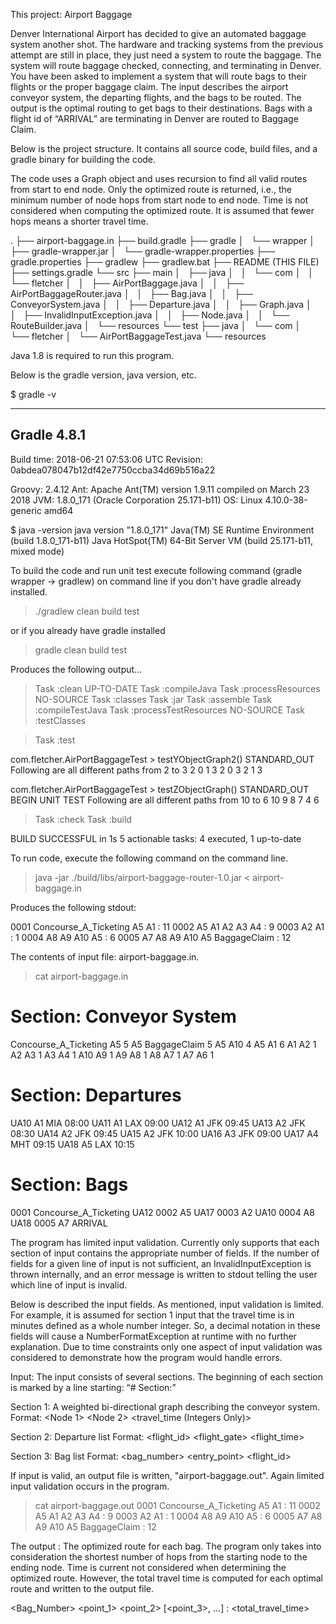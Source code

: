 This project:  Airport Baggage

Denver International Airport has decided to give an automated baggage system 
another shot. The hardware and tracking systems from the previous attempt are 
still in place, they just need a system to route the baggage. The system will 
route baggage checked, connecting, and terminating in Denver. You have been 
asked to implement a system that will route bags to their flights or the 
proper baggage claim. The input describes the airport conveyor system, the 
departing flights, and the bags to be routed. The output is the optimal routing 
to get bags to their destinations. Bags with a flight id of “ARRIVAL” are 
terminating in Denver are routed to Baggage Claim.

Below is the project structure.  It contains all source code, 
build files, and a gradle binary for building the code.  

The code uses a Graph object and uses recursion to find all valid routes
from start to end node.  Only the optimized route is returned, i.e., the
minimum number of node hops from start node to end node.  Time is not 
considered when computing the optimized route.  It is assumed that fewer hops
means a shorter travel time.

.
├── airport-baggage.in
├── build.gradle
├── gradle
│   └── wrapper
│       ├── gradle-wrapper.jar
│       └── gradle-wrapper.properties
├── gradle.properties
├── gradlew
├── gradlew.bat
├── README  (THIS FILE)
├── settings.gradle
└── src
    ├── main
    │   ├── java
    │   │   └── com
    │   │       └── fletcher
    │   │           ├── AirPortBaggage.java
    │   │           ├── AirPortBaggageRouter.java
    │   │           ├── Bag.java
    │   │           ├── ConveyorSystem.java
    │   │           ├── Departure.java
    │   │           ├── Graph.java
    │   │           ├── InvalidInputException.java
    │   │           ├── Node.java
    │   │           └── RouteBuilder.java
    │   └── resources
    └── test
        ├── java
        │   └── com
        │       └── fletcher
        │           └── AirPortBaggageTest.java
        └── resources


Java 1.8 is required to run this program.  

Below is the gradle version, java version, etc.

$ gradle -v

------------------------------------------------------------
Gradle 4.8.1
------------------------------------------------------------

Build time:   2018-06-21 07:53:06 UTC
Revision:     0abdea078047b12df42e7750ccba34d69b516a22

Groovy:       2.4.12
Ant:          Apache Ant(TM) version 1.9.11 compiled on March 23 2018
JVM:          1.8.0_171 (Oracle Corporation 25.171-b11)
OS:           Linux 4.10.0-38-generic amd64

$ java -version
java version "1.8.0_171"
Java(TM) SE Runtime Environment (build 1.8.0_171-b11)
Java HotSpot(TM) 64-Bit Server VM (build 25.171-b11, mixed mode)


To build the code and run unit test execute following command 
(gradle wrapper -> gradlew) on command line if you don't have gradle 
already installed.

>  ./gradlew clean build test

or if you already have gradle installed

>   gradle clean build test
   
Produces the following output...

> Task :clean UP-TO-DATE
> Task :compileJava
> Task :processResources NO-SOURCE
> Task :classes
> Task :jar
> Task :assemble
> Task :compileTestJava
> Task :processTestResources NO-SOURCE
> Task :testClasses

> Task :test

com.fletcher.AirPortBaggageTest > testYObjectGraph2() STANDARD_OUT
    Following are all different paths from 2 to 3
    2 0 1 3 2 0 3 2 1 3 

com.fletcher.AirPortBaggageTest > testZObjectGraph() STANDARD_OUT
    BEGIN UNIT TEST
    Following are all different paths from 10 to 6
    10 9 8 7 4 6 

> Task :check
> Task :build

BUILD SUCCESSFUL in 1s
5 actionable tasks: 4 executed, 1 up-to-date


To run code, execute the following command on the command line.

> java -jar ./build/libs/airport-baggage-router-1.0.jar < airport-baggage.in 

Produces the following stdout:

0001 Concourse_A_Ticketing A5 A1 : 11
0002 A5 A1 A2 A3 A4 : 9
0003 A2 A1 : 1
0004 A8 A9 A10 A5 : 6
0005 A7 A8 A9 A10 A5 BaggageClaim : 12


The contents of input file: airport-baggage.in.

> cat airport-baggage.in

# Section: Conveyor System
Concourse_A_Ticketing A5 5
A5 BaggageClaim 5
A5 A10 4
A5 A1 6
A1 A2 1
A2 A3 1
A3 A4 1
A10 A9 1
A9 A8 1
A8 A7 1
A7 A6 1
# Section: Departures
UA10 A1 MIA 08:00
UA11 A1 LAX 09:00
UA12 A1 JFK 09:45
UA13 A2 JFK 08:30
UA14 A2 JFK 09:45
UA15 A2 JFK 10:00
UA16 A3 JFK 09:00
UA17 A4 MHT 09:15
UA18 A5 LAX 10:15
# Section: Bags
0001 Concourse_A_Ticketing UA12
0002 A5 UA17
0003 A2 UA10
0004 A8 UA18
0005 A7 ARRIVAL

The program has limited input validation.  Currently only supports that each
section of input contains the appropriate number of fields. If the number of 
fields for a given line of input is not sufficient, an InvalidInputException is
thrown internally, and an error message is written to stdout telling the user
which line of input is invalid.

Below is described the input fields.  As mentioned, input validation is limited. 
For example, it is assumed for section 1 input that the travel time is in 
minutes defined as a whole number integer.  So, a decimal notation in these
fields will cause a NumberFormatException at runtime with no further explanation.
Due to time constraints only one aspect of input validation was considered 
to demonstrate how the program would handle errors.     

Input: The input consists of several sections. The beginning of each section 
is marked by a line starting: “# Section:” 

Section 1: A weighted bi-directional graph describing the conveyor system.
Format: <Node 1> <Node 2> <travel_time (Integers Only)>

Section 2: Departure list Format:
<flight_id> <flight_gate> <destination> <flight_time>

Section 3: Bag list Format:
<bag_number> <entry_point> <flight_id>



If input is valid, an output file is written, "airport-baggage.out".  Again
limited input validation occurs in the program.  

 > cat airport-baggage.out
0001 Concourse_A_Ticketing A5 A1 : 11
0002 A5 A1 A2 A3 A4 : 9
0003 A2 A1 : 1
0004 A8 A9 A10 A5 : 6
0005 A7 A8 A9 A10 A5 BaggageClaim : 12


The output : The optimized route for each bag.  The program only takes 
into consideration the shortest number of hops from the starting node to 
the ending node.  Time is current not considered when determining the optimized
route.  However, the total travel time is computed for each optimal route
and written to the output file.

<Bag_Number> <point_1> <point_2> [<point_3>, …] : <total_travel_time>

